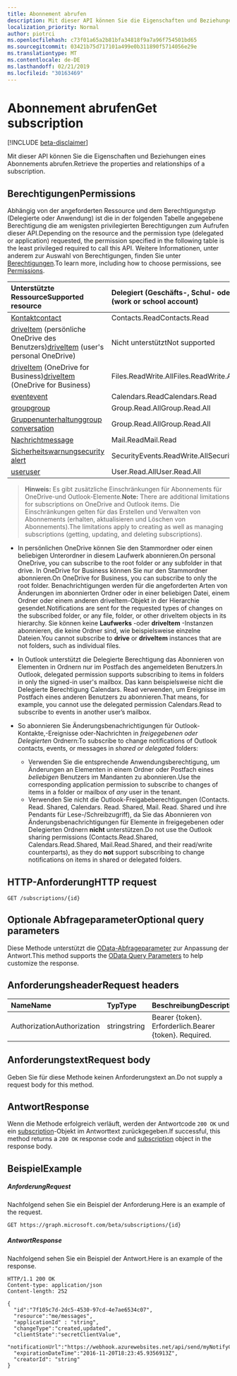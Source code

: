 ```yaml
---
title: Abonnement abrufen
description: Mit dieser API können Sie die Eigenschaften und Beziehungen eines Abonnements abrufen.
localization_priority: Normal
author: piotrci
ms.openlocfilehash: c73f01a65a2b81bfa34818f9a7a96f754501bd65
ms.sourcegitcommit: 03421b75d717101a499e0b311890f5714056e29e
ms.translationtype: MT
ms.contentlocale: de-DE
ms.lasthandoff: 02/21/2019
ms.locfileid: "30163469"
---
```

# <a name="get-subscription"></a><span data-ttu-id="73ae3-103">Abonnement abrufen</span><span class="sxs-lookup"><span data-stu-id="73ae3-103">Get subscription</span></span>

[!INCLUDE [beta-disclaimer](../../includes/beta-disclaimer.md)]

<span data-ttu-id="73ae3-104">Mit dieser API können Sie die Eigenschaften und Beziehungen eines Abonnements abrufen.</span><span class="sxs-lookup"><span data-stu-id="73ae3-104">Retrieve the properties and relationships of a subscription.</span></span>

## <a name="permissions"></a><span data-ttu-id="73ae3-105">Berechtigungen</span><span class="sxs-lookup"><span data-stu-id="73ae3-105">Permissions</span></span>

<span data-ttu-id="73ae3-106">Abhängig von der angeforderten Ressource und dem Berechtigungstyp (Delegierte oder Anwendung) ist die in der folgenden Tabelle angegebene Berechtigung die am wenigsten privilegierten Berechtigungen zum Aufrufen dieser API.</span><span class="sxs-lookup"><span data-stu-id="73ae3-106">Depending on the resource and the permission type (delegated or application) requested, the permission specified in the following table is the least privileged required to call this API.</span></span> <span data-ttu-id="73ae3-107">Weitere Informationen, unter anderem zur Auswahl von Berechtigungen, finden Sie unter [Berechtigungen](/graph/permissions-reference).</span><span class="sxs-lookup"><span data-stu-id="73ae3-107">To learn more, including how to choose permissions, see [Permissions](/graph/permissions-reference).</span></span>

| <span data-ttu-id="73ae3-108">Unterstützte Ressource</span><span class="sxs-lookup"><span data-stu-id="73ae3-108">Supported resource</span></span> | <span data-ttu-id="73ae3-109">Delegiert (Geschäfts-, Schul- oder Unikonto)</span><span class="sxs-lookup"><span data-stu-id="73ae3-109">Delegated (work or school account)</span></span> | <span data-ttu-id="73ae3-110">Delegiert (persönliches Microsoft-Konto)</span><span class="sxs-lookup"><span data-stu-id="73ae3-110">Delegated (personal Microsoft account)</span></span> | <span data-ttu-id="73ae3-111">Anwendung</span><span class="sxs-lookup"><span data-stu-id="73ae3-111">Application</span></span> |
|:-----|:-----|:-----|:-----|
|[<span data-ttu-id="73ae3-112">Kontakt</span><span class="sxs-lookup"><span data-stu-id="73ae3-112">contact</span></span>](../resources/contact.md) | <span data-ttu-id="73ae3-113">Contacts.Read</span><span class="sxs-lookup"><span data-stu-id="73ae3-113">Contacts.Read</span></span> | <span data-ttu-id="73ae3-114">Contacts.Read</span><span class="sxs-lookup"><span data-stu-id="73ae3-114">Contacts.Read</span></span> | <span data-ttu-id="73ae3-115">Contacts.Read</span><span class="sxs-lookup"><span data-stu-id="73ae3-115">Contacts.Read</span></span> |
|<span data-ttu-id="73ae3-116">[driveItem](../resources/driveitem.md) (persönliche OneDrive des Benutzers)</span><span class="sxs-lookup"><span data-stu-id="73ae3-116">[driveItem](../resources/driveitem.md) (user's personal OneDrive)</span></span> | <span data-ttu-id="73ae3-117">Nicht unterstützt</span><span class="sxs-lookup"><span data-stu-id="73ae3-117">Not supported</span></span> | <span data-ttu-id="73ae3-118">Files.ReadWrite</span><span class="sxs-lookup"><span data-stu-id="73ae3-118">Files.ReadWrite</span></span> | <span data-ttu-id="73ae3-119">Nicht unterstützt</span><span class="sxs-lookup"><span data-stu-id="73ae3-119">Not supported</span></span> |
|<span data-ttu-id="73ae3-120">[driveItem](../resources/driveitem.md) (OneDrive for Business)</span><span class="sxs-lookup"><span data-stu-id="73ae3-120">[driveItem](../resources/driveitem.md) (OneDrive for Business)</span></span> | <span data-ttu-id="73ae3-121">Files.ReadWrite.All</span><span class="sxs-lookup"><span data-stu-id="73ae3-121">Files.ReadWrite.All</span></span> | <span data-ttu-id="73ae3-122">Nicht unterstützt</span><span class="sxs-lookup"><span data-stu-id="73ae3-122">Not supported</span></span> | <span data-ttu-id="73ae3-123">Files.ReadWrite.All</span><span class="sxs-lookup"><span data-stu-id="73ae3-123">Files.ReadWrite.All</span></span> |
|[<span data-ttu-id="73ae3-124">event</span><span class="sxs-lookup"><span data-stu-id="73ae3-124">event</span></span>](../resources/event.md) | <span data-ttu-id="73ae3-125">Calendars.Read</span><span class="sxs-lookup"><span data-stu-id="73ae3-125">Calendars.Read</span></span> | <span data-ttu-id="73ae3-126">Calendars.Read</span><span class="sxs-lookup"><span data-stu-id="73ae3-126">Calendars.Read</span></span> | <span data-ttu-id="73ae3-127">Calendars.Read</span><span class="sxs-lookup"><span data-stu-id="73ae3-127">Calendars.Read</span></span> |
|[<span data-ttu-id="73ae3-128">group</span><span class="sxs-lookup"><span data-stu-id="73ae3-128">group</span></span>](../resources/group.md) | <span data-ttu-id="73ae3-129">Group.Read.All</span><span class="sxs-lookup"><span data-stu-id="73ae3-129">Group.Read.All</span></span> | <span data-ttu-id="73ae3-130">Nicht unterstützt</span><span class="sxs-lookup"><span data-stu-id="73ae3-130">Not supported</span></span> | <span data-ttu-id="73ae3-131">Group.Read.All</span><span class="sxs-lookup"><span data-stu-id="73ae3-131">Group.Read.All</span></span> |
|[<span data-ttu-id="73ae3-132">Gruppenunterhaltung</span><span class="sxs-lookup"><span data-stu-id="73ae3-132">group conversation</span></span>](../resources/conversation.md) | <span data-ttu-id="73ae3-133">Group.Read.All</span><span class="sxs-lookup"><span data-stu-id="73ae3-133">Group.Read.All</span></span> | <span data-ttu-id="73ae3-134">Nicht unterstützt</span><span class="sxs-lookup"><span data-stu-id="73ae3-134">Not supported</span></span> | <span data-ttu-id="73ae3-135">Nicht unterstützt</span><span class="sxs-lookup"><span data-stu-id="73ae3-135">Not supported</span></span> |
|[<span data-ttu-id="73ae3-136">Nachricht</span><span class="sxs-lookup"><span data-stu-id="73ae3-136">message</span></span>](../resources/message.md) | <span data-ttu-id="73ae3-137">Mail.Read</span><span class="sxs-lookup"><span data-stu-id="73ae3-137">Mail.Read</span></span> | <span data-ttu-id="73ae3-138">Mail.Read</span><span class="sxs-lookup"><span data-stu-id="73ae3-138">Mail.Read</span></span> | <span data-ttu-id="73ae3-139">Mail.Read</span><span class="sxs-lookup"><span data-stu-id="73ae3-139">Mail.Read</span></span> |
|[<span data-ttu-id="73ae3-140">Sicherheitswarnung</span><span class="sxs-lookup"><span data-stu-id="73ae3-140">security alert</span></span>](../resources/alert.md) | <span data-ttu-id="73ae3-141">SecurityEvents.ReadWrite.All</span><span class="sxs-lookup"><span data-stu-id="73ae3-141">SecurityEvents.ReadWrite.All</span></span> | <span data-ttu-id="73ae3-142">Nicht unterstützt</span><span class="sxs-lookup"><span data-stu-id="73ae3-142">Not supported</span></span> | <span data-ttu-id="73ae3-143">SecurityEvents.ReadWrite.All</span><span class="sxs-lookup"><span data-stu-id="73ae3-143">SecurityEvents.ReadWrite.All</span></span> |
|[<span data-ttu-id="73ae3-144">user</span><span class="sxs-lookup"><span data-stu-id="73ae3-144">user</span></span>](../resources/user.md) | <span data-ttu-id="73ae3-145">User.Read.All</span><span class="sxs-lookup"><span data-stu-id="73ae3-145">User.Read.All</span></span> | <span data-ttu-id="73ae3-146">User.Read.All</span><span class="sxs-lookup"><span data-stu-id="73ae3-146">User.Read.All</span></span> | <span data-ttu-id="73ae3-147">User.Read.All</span><span class="sxs-lookup"><span data-stu-id="73ae3-147">User.Read.All</span></span> |

> <span data-ttu-id="73ae3-148">**Hinweis:** Es gibt zusätzliche Einschränkungen für Abonnements für OneDrive-und Outlook-Elemente.</span><span class="sxs-lookup"><span data-stu-id="73ae3-148">**Note:** There are additional limitations for subscriptions on OneDrive and Outlook items.</span></span> <span data-ttu-id="73ae3-149">Die Einschränkungen gelten für das Erstellen und Verwalten von Abonnements (erhalten, aktualisieren und Löschen von Abonnements).</span><span class="sxs-lookup"><span data-stu-id="73ae3-149">The limitations apply to creating as well as managing subscriptions (getting, updating, and deleting subscriptions).</span></span>

- <span data-ttu-id="73ae3-150">In persönlichen OneDrive können Sie den Stammordner oder einen beliebigen Unterordner in diesem Laufwerk abonnieren.</span><span class="sxs-lookup"><span data-stu-id="73ae3-150">On personal OneDrive, you can subscribe to the root folder or any subfolder in that drive.</span></span> <span data-ttu-id="73ae3-151">In OneDrive for Business können Sie nur den Stammordner abonnieren.</span><span class="sxs-lookup"><span data-stu-id="73ae3-151">On OneDrive for Business, you can subscribe to only the root folder.</span></span> <span data-ttu-id="73ae3-152">Benachrichtigungen werden für die angeforderten Arten von Änderungen im abonnierten Ordner oder in einer beliebigen Datei, einem Ordner oder einem anderen driveItem-Objekt in der Hierarchie gesendet.</span><span class="sxs-lookup"><span data-stu-id="73ae3-152">Notifications are sent for the requested types of changes on the subscribed folder, or any file, folder, or other driveItem objects in its hierarchy.</span></span> <span data-ttu-id="73ae3-153">Sie können keine **Laufwerks** -oder **driveItem** -Instanzen abonnieren, die keine Ordner sind, wie beispielsweise einzelne Dateien.</span><span class="sxs-lookup"><span data-stu-id="73ae3-153">You cannot subscribe to **drive** or **driveItem** instances that are not folders, such as individual files.</span></span>

- <span data-ttu-id="73ae3-154">In Outlook unterstützt die Delegierte Berechtigung das Abonnieren von Elementen in Ordnern nur im Postfach des angemeldeten Benutzers.</span><span class="sxs-lookup"><span data-stu-id="73ae3-154">In Outlook, delegated permission supports subscribing to items in folders in only the signed-in user's mailbox.</span></span> <span data-ttu-id="73ae3-155">Das kann beispielsweise nicht die Delegierte Berechtigung Calendars. Read verwenden, um Ereignisse im Postfach eines anderen Benutzers zu abonnieren.</span><span class="sxs-lookup"><span data-stu-id="73ae3-155">That means, for example, you cannot use the delegated permission Calendars.Read to subscribe to events in another user’s mailbox.</span></span>
- <span data-ttu-id="73ae3-156">So abonnieren Sie Änderungsbenachrichtigungen für Outlook-Kontakte,-Ereignisse oder-Nachrichten in _freigegebenen oder Delegierten_ Ordnern:</span><span class="sxs-lookup"><span data-stu-id="73ae3-156">To subscribe to change notifications of Outlook contacts, events, or messages in _shared or delegated_ folders:</span></span>

  - <span data-ttu-id="73ae3-157">Verwenden Sie die entsprechende Anwendungsberechtigung, um Änderungen an Elementen in einem Ordner oder Postfach eines _beliebigen_ Benutzers im Mandanten zu abonnieren.</span><span class="sxs-lookup"><span data-stu-id="73ae3-157">Use the corresponding application permission to subscribe to changes of items in a folder or mailbox of _any_ user in the tenant.</span></span>
  - <span data-ttu-id="73ae3-158">Verwenden Sie nicht die Outlook-Freigabeberechtigungen (Contacts. Read. Shared, Calendars. Read. Shared, Mail. Read. Shared und ihre Pendants für Lese-/Schreibzugriff), da Sie das Abonnieren von Änderungsbenachrichtigungen für Elemente in freigegebenen oder Delegierten Ordnern **nicht** unterstützen.</span><span class="sxs-lookup"><span data-stu-id="73ae3-158">Do not use the Outlook sharing permissions (Contacts.Read.Shared, Calendars.Read.Shared, Mail.Read.Shared, and their read/write counterparts), as they do **not** support subscribing to change notifications on items in shared or delegated folders.</span></span>

## <a name="http-request"></a><span data-ttu-id="73ae3-159">HTTP-Anforderung</span><span class="sxs-lookup"><span data-stu-id="73ae3-159">HTTP request</span></span>

<!-- { "blockType": "ignored" } -->

```http
GET /subscriptions/{id}
```

## <a name="optional-query-parameters"></a><span data-ttu-id="73ae3-160">Optionale Abfrageparameter</span><span class="sxs-lookup"><span data-stu-id="73ae3-160">Optional query parameters</span></span>

<span data-ttu-id="73ae3-161">Diese Methode unterstützt die [OData-Abfrageparameter](https://developer.microsoft.com/graph/docs/concepts/query_parameters) zur Anpassung der Antwort.</span><span class="sxs-lookup"><span data-stu-id="73ae3-161">This method supports the [OData Query Parameters](https://developer.microsoft.com/graph/docs/concepts/query_parameters) to help customize the response.</span></span>

## <a name="request-headers"></a><span data-ttu-id="73ae3-162">Anforderungsheader</span><span class="sxs-lookup"><span data-stu-id="73ae3-162">Request headers</span></span>

| <span data-ttu-id="73ae3-163">Name</span><span class="sxs-lookup"><span data-stu-id="73ae3-163">Name</span></span>       | <span data-ttu-id="73ae3-164">Typ</span><span class="sxs-lookup"><span data-stu-id="73ae3-164">Type</span></span> | <span data-ttu-id="73ae3-165">Beschreibung</span><span class="sxs-lookup"><span data-stu-id="73ae3-165">Description</span></span>|
|:-----------|:-----|:-----------|
| <span data-ttu-id="73ae3-166">Authorization</span><span class="sxs-lookup"><span data-stu-id="73ae3-166">Authorization</span></span>  | <span data-ttu-id="73ae3-167">string</span><span class="sxs-lookup"><span data-stu-id="73ae3-167">string</span></span>  | <span data-ttu-id="73ae3-p105">Bearer {token}. Erforderlich.</span><span class="sxs-lookup"><span data-stu-id="73ae3-p105">Bearer {token}. Required.</span></span> |

## <a name="request-body"></a><span data-ttu-id="73ae3-170">Anforderungstext</span><span class="sxs-lookup"><span data-stu-id="73ae3-170">Request body</span></span>

<span data-ttu-id="73ae3-171">Geben Sie für diese Methode keinen Anforderungstext an.</span><span class="sxs-lookup"><span data-stu-id="73ae3-171">Do not supply a request body for this method.</span></span>

## <a name="response"></a><span data-ttu-id="73ae3-172">Antwort</span><span class="sxs-lookup"><span data-stu-id="73ae3-172">Response</span></span>

<span data-ttu-id="73ae3-173">Wenn die Methode erfolgreich verläuft, werden der Antwortcode `200 OK` und ein [subscription](../resources/subscription.md)-Objekt im Antworttext zurückgegeben.</span><span class="sxs-lookup"><span data-stu-id="73ae3-173">If successful, this method returns a `200 OK` response code and [subscription](../resources/subscription.md) object in the response body.</span></span>

## <a name="example"></a><span data-ttu-id="73ae3-174">Beispiel</span><span class="sxs-lookup"><span data-stu-id="73ae3-174">Example</span></span>

##### <a name="request"></a><span data-ttu-id="73ae3-175">Anforderung</span><span class="sxs-lookup"><span data-stu-id="73ae3-175">Request</span></span>

<span data-ttu-id="73ae3-176">Nachfolgend sehen Sie ein Beispiel der Anforderung.</span><span class="sxs-lookup"><span data-stu-id="73ae3-176">Here is an example of the request.</span></span>
<!-- {
  "blockType": "request",
  "name": "get_subscription"
}-->

```http
GET https://graph.microsoft.com/beta/subscriptions/{id}
```

##### <a name="response"></a><span data-ttu-id="73ae3-177">Antwort</span><span class="sxs-lookup"><span data-stu-id="73ae3-177">Response</span></span>

<span data-ttu-id="73ae3-178">Nachfolgend sehen Sie ein Beispiel der Antwort.</span><span class="sxs-lookup"><span data-stu-id="73ae3-178">Here is an example of the response.</span></span>
<!-- {
  "blockType": "response",
  "truncated": false,
  "@odata.type": "microsoft.graph.subscription"
} -->

```http
HTTP/1.1 200 OK
Content-type: application/json
Content-length: 252

{
  "id":"7f105c7d-2dc5-4530-97cd-4e7ae6534c07",
  "resource":"me/messages",
  "applicationId" : "string",
  "changeType":"created,updated",
  "clientState":"secretClientValue",
  "notificationUrl":"https://webhook.azurewebsites.net/api/send/myNotifyClient",
  "expirationDateTime":"2016-11-20T18:23:45.9356913Z",
  "creatorId": "string"
}
```

<!-- uuid: 8fcb5dbc-d5aa-4681-8e31-b001d5168d79
2015-10-25 14:57:30 UTC -->
<!--
{
  "type": "#page.annotation",
  "description": "Get subscription",
  "keywords": "",
  "section": "documentation",
  "tocPath": "",
  "suppressions": [
    "Error: /api-reference/beta/api/subscription-get.md:\r\n      Exception processing links.\r\n    System.ArgumentException: Link Definition was null. Link text: !INCLUDE [beta-disclaimer](../../includes/beta-disclaimer.md)\r\n      at ApiDoctor.Validation.DocFile.get_LinkDestinations()\r\n      at ApiDoctor.Validation.DocSet.ValidateLinks(Boolean includeWarnings, String[] relativePathForFiles, IssueLogger issues, Boolean requireFilenameCaseMatch, Boolean printOrphanedFiles)"
  ]
}
-->

